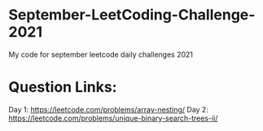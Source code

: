 # September-LeetCoding-Challenge-2021
My code for september leetcode daily challenges 2021

# Question Links:
Day 1: https://leetcode.com/problems/array-nesting/
Day 2: https://leetcode.com/problems/unique-binary-search-trees-ii/
